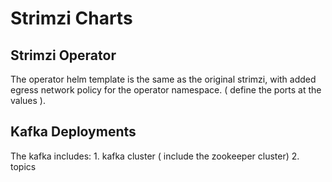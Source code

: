 # Strimzi Charts

## Strimzi Operator
The operator helm template is the same as the original strimzi, with added egress network policy for the operator namespace. ( define the ports at the values ).

## Kafka Deployments
The kafka includes:
    1. kafka cluster ( include the zookeeper cluster)
    2. topics